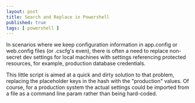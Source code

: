 ```yaml
---
layout: post
title: Search and Replace in Powershell
published: true 
tags: [ powershell ]
---
```


In scenarios where we keep configuration information in app.config or web.config files (or .cscfg's even), 
there is often a need to replace non-secret dev settings for local machines with settings referencing 
protected resources, for example, production database credentials.

This little script is aimed at a quick and dirty solution to that problem, replacing the placeholder 
keys in the hash with the "production" values. Of course, for a production system the actual settings 
could be imported from a file as a command line param rather than being hard-coded.    

<script src="https://gist.github.com/deejaygraham/08ee6b415e2bebc2c427.js"></script>

